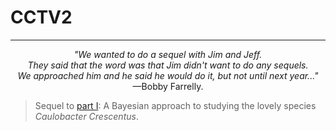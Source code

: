 # CCTV2
<hr>

<em><center> "We wanted to do a sequel with Jim and Jeff. </center>
    <center>They said that the word was that Jim didn't want to do any sequels. </center>
    <center>We approached him and he said he would do it, but not until next year..."</center></em>
    <center>—Bobby Farrelly. </center>

> Sequel to [part I](https://atisor73.github.io/CCTV/): A Bayesian approach to studying the lovely species *Caulobacter Crescentus*. 
